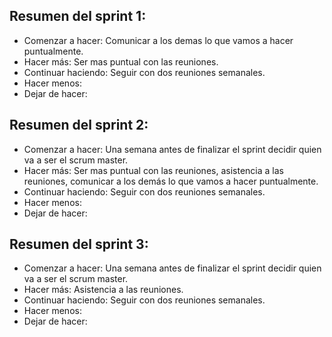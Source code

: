 ## Resumen del sprint 1:
- Comenzar a hacer: Comunicar a los demas lo que vamos a hacer puntualmente.
- Hacer más: Ser mas puntual con las reuniones.
- Continuar haciendo: Seguir con dos reuniones semanales.
- Hacer menos:
- Dejar de hacer:

## Resumen del sprint 2:
- Comenzar a hacer: Una semana antes de finalizar el sprint decidir quien va a ser el scrum master.
- Hacer más: Ser mas puntual con las reuniones, asistencia a las reuniones, comunicar a los demás lo que vamos a hacer puntualmente.
- Continuar haciendo: Seguir con dos reuniones semanales.
- Hacer menos:
- Dejar de hacer:

## Resumen del sprint 3:
- Comenzar a hacer: Una semana antes de finalizar el sprint decidir quien va a ser el scrum master.
- Hacer más: Asistencia a las reuniones.
- Continuar haciendo: Seguir con dos reuniones semanales.
- Hacer menos:
- Dejar de hacer:
    